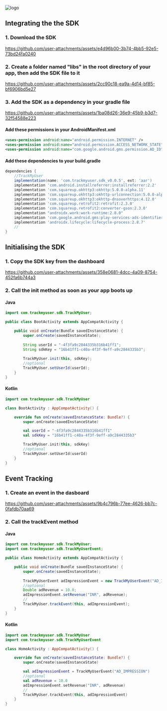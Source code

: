 ![logo](https://github.com/user-attachments/assets/0d41b803-968a-41a8-809a-0dd3d91ec489)

## Integrating the the SDK

### 1. Download the SDK

https://github.com/user-attachments/assets/e4d96b00-3b74-4bb5-92e5-73bd24fa0240

### 2. Create a folder named "libs" in the root directory of your app, then add the SDK file to it

https://github.com/user-attachments/assets/2cc90c18-ea9a-4d14-bf85-bf6906bd5e27

### 3. Add the SDK as a dependency in your gradle file

https://github.com/user-attachments/assets/1ba08d26-36e9-45b9-b3d7-32f54588e223

#### Add these permissions in your AndroidManifest.xml

```xml
<uses-permission android:name="android.permission.INTERNET" />
<uses-permission android:name="android.permission.ACCESS_NETWORK_STATE" />
<uses-permission android:name="com.google.android.gms.permission.AD_ID"/>
```
#### Add these dependencies to your build.gradle

```gradle
dependencies {
    //TrackMyUser
    implementation(name: 'com.trackmyuser.sdk_v0.0.5', ext: 'aar')
    implementation 'com.android.installreferrer:installreferrer:2.2'
    implementation 'com.squareup.okhttp3:okhttp:5.0.0-alpha.11'
    implementation 'com.squareup.okhttp3:okhttp-urlconnection:5.0.0-alpha.11'
    implementation 'com.squareup.okhttp3:okhttp-dnsoverhttps:4.12.0'
    implementation 'com.squareup.retrofit2:retrofit:2.3.0'
    implementation 'com.squareup.retrofit2:converter-gson:2.3.0'
    implementation "androidx.work:work-runtime:2.8.0"
    implementation 'com.google.android.gms:play-services-ads-identifier:18.2.0'
    implementation 'androidx.lifecycle:lifecycle-process:2.8.7'
    //
}
```

## Initialising the SDK

### 1. Copy the SDK key from the dashboard

https://github.com/user-attachments/assets/358e0681-4dcc-4a09-8754-452fa6b744a3

### 2. Call the init method as soon as your app boots up

#### Java

```java
import com.trackmyuser.sdk.TrackMyUser;

public class BootActivity extends AppCompatActivity {

    public void onCreate(Bundle savedInstanceState) {
        super.onCreate(savedInstanceState);
        
        String userId = "-4f3fa9c2844335b316b41ff1";
        String sdkKey = "16b41ff1-c40a-4f3f-9eff-a9c2844335b3";
        
        TrackMyUser.init(this, sdkKey);
        //optional
        TrackMyUser.setUserId(userId);
    }
}
```

#### Kotlin

```kotlin
import com.trackmyuser.sdk.TrackMyUser

class BootActivity : AppCompatActivity() {

    override fun onCreate(savedInstanceState: Bundle?) {
        super.onCreate(savedInstanceState)

        val userId = "-4f3fa9c2844335b316b41ff1"
        val sdkKey = "16b41ff1-c40a-4f3f-9eff-a9c2844335b3"

        TrackMyUser.init(this, sdkKey)
        //optional
        TrackMyUser.setUserId(userId)
    }
}
```

## Event Tracking

### 1. Create an event in the dasboard

https://github.com/user-attachments/assets/9b4c796b-77ee-4626-bb7c-0fafdb70aa69

### 2. Call the trackEvent method

#### Java

```java
import com.trackmyuser.sdk.TrackMyUser;
import com.trackmyuser.sdk.TrackMyUserEvent;

public class HomeActivity extends AppCompatActivity {

    public void onCreate(Bundle savedInstanceState) {
        super.onCreate(savedInstanceState);
        
        TrackMyUserEvent adImpressionEvent = new TrackMyUserEvent("AD_IMPRESSION");
        //optional
        Double adRevenue = 10.0;
        adImpressionEvent.setRevenue("INR", adRevenue);
        //
        TrackMyUser.trackEvent(this, adImpressionEvent);
    }
}
```

#### Kotlin

```kotlin
import com.trackmyuser.sdk.TrackMyUser
import com.trackmyuser.sdk.TrackMyUserEvent

class HomeActivity : AppCompatActivity() {

    override fun onCreate(savedInstanceState: Bundle?) {
        super.onCreate(savedInstanceState)

        val adImpressionEvent = TrackMyUserEvent("AD_IMPRESSION")
        //optional
        val adRevenue = 10.0
        adImpressionEvent.setRevenue("INR", adRevenue)
        //
        TrackMyUser.trackEvent(this, adImpressionEvent)
    }
}
```
